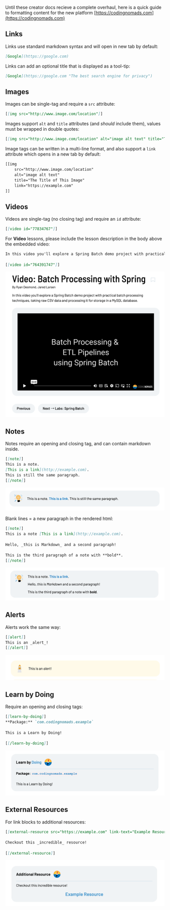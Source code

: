 Until these creator docs recieve a complete overhaul, here is a quick guide to formatting content for the new platform [https://codingnomads.com](https://codingnomads.com)

## Links

Links use standard markdown syntax and will open in new tab by default:

```markdown
[Google](https://google.com)
```

Links can add an optional title that is displayed as a tool-tip:

```markdown
[Google](https://google.com "The best search engine for privacy")
```

## Images

Images can be single-tag and require a `src` attribute:

```markdown
[[img src="http://www.image.com/location"]]
```

Images support `alt` and `title` attributes (and _should_ include them), values must be wrapped in double quotes:

```markdown
[[img src="http://www.image.com/location" alt="image alt text" title="The Title of This Image"]]
```

Image tags can be written in a multi-line format, and also support a `link` attribute which opens in a new tab by default:

```markdown
[[img
	src="http://www.image.com/location"
	alt="image alt text" 
	title="The Title of This Image"
	link="https://example.com"
]]
```

## Videos 

Videos are single-tag (no closing tag) and require an `id` attribute:

```markdown
[[video id="77834767"]]
```

For **Video** lessons, please include the lesson description in the body above the embedded video:

```markdown
In this video you'll explore a Spring Batch demo project with practical batch processing techniques, taking raw CSV data and processing it for storage in a MySQL database.

[[video id="764391747"]]
```

![video with description](imgs/video.png)

## Notes

Notes require an opening and closing tag, and can contain markdown inside.

```markdown
[[note]]
This is a note.
[This is a link](http://example.com).
This is still the same paragraph.
[[/note]]
```

![note block single paragraph](imgs/note-1.png)

Blank lines = a new paragraph in the rendered html:

```markdown
[[note]]
This is a note [This is a link](http://example.com).

Hello, _this is Markdown_ and a second paragraph!

This is the third paragraph of a note with **bold**.
[[/note]]
```

![note block multiple paragraphs](imgs/note-2.png)

## Alerts

Alerts work the same way:

```markdown
[[alert]]
This is an _alert_!
[[/alert]]
```

![sample alert block](imgs/alert.png)

## Learn by Doing

Require an opening and closing tags:

```markdown
[[learn-by-doing]]
**Package:** `com.codingnomads.example`

This is a Learn by Doing!

[[/learn-by-doing]]
```

![sample alert block](imgs/learn-by-doing.png)

## External Resources

For link blocks to additional resources:

```markdown
[[external-resource src="https://example.com" link-text="Example Resource"]]

Checkout this _incredible_ resource!

[[/external-resource]]
```

![sample alert block](imgs/external-resource.png)

